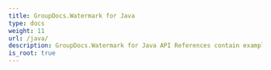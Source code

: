 ```yaml
---
title: GroupDocs.Watermark for Java
type: docs
weight: 11
url: /java/
description: GroupDocs.Watermark for Java API References contain examples, code snippets, and API documentation. It provides packages, classes, interfaces, and other API details.
is_root: true
---
```

